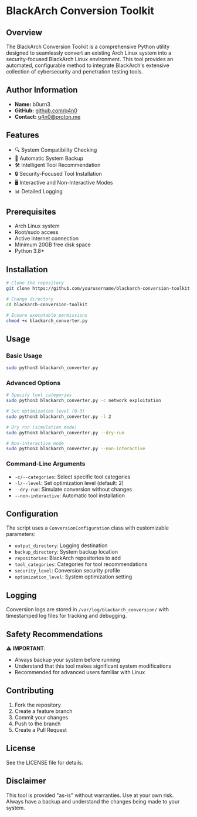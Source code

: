 # BlackArch Conversion Toolkit

## Overview

The BlackArch Conversion Toolkit is a comprehensive Python utility designed to seamlessly convert an existing Arch Linux system into a security-focused BlackArch Linux environment. This tool provides an automated, configurable method to integrate BlackArch's extensive collection of cybersecurity and penetration testing tools.

## Author Information
- **Name:** b0urn3
- **GitHub:** [github.com/q4n0](https://github.com/q4n0)
- **Contact:** q4n0@proton.me

## Features

- 🔍 System Compatibility Checking
- 💾 Automatic System Backup
- 🛠 Intelligent Tool Recommendation
- 🔒 Security-Focused Tool Installation
- 🖥 Interactive and Non-Interactive Modes
- 📊 Detailed Logging

## Prerequisites

- Arch Linux system
- Root/sudo access
- Active internet connection
- Minimum 20GB free disk space
- Python 3.8+

## Installation

```bash
# Clone the repository
git clone https://github.com/yourusername/blackarch-conversion-toolkit.git

# Change directory
cd blackarch-conversion-toolkit

# Ensure executable permissions
chmod +x blackarch_converter.py
```

## Usage

### Basic Usage
```bash
sudo python3 blackarch_converter.py
```

### Advanced Options
```bash
# Specify tool categories
sudo python3 blackarch_converter.py -c network exploitation

# Set optimization level (0-3)
sudo python3 blackarch_converter.py -l 2

# Dry run (simulation mode)
sudo python3 blackarch_converter.py --dry-run

# Non-interactive mode
sudo python3 blackarch_converter.py --non-interactive
```

### Command-Line Arguments
- `-c/--categories`: Select specific tool categories
- `-l/--level`: Set optimization level (default: 2)
- `--dry-run`: Simulate conversion without changes
- `--non-interactive`: Automatic tool installation

## Configuration

The script uses a `ConversionConfiguration` class with customizable parameters:
- `output_directory`: Logging destination
- `backup_directory`: System backup location
- `repositories`: BlackArch repositories to add
- `tool_categories`: Categories for tool recommendations
- `security_level`: Conversion security profile
- `optimization_level`: System optimization setting

## Logging

Conversion logs are stored in `/var/log/blackarch_conversion/` with timestamped log files for tracking and debugging.

## Safety Recommendations

⚠️ **IMPORTANT**: 
- Always backup your system before running
- Understand that this tool makes significant system modifications
- Recommended for advanced users familiar with Linux

## Contributing

1. Fork the repository
2. Create a feature branch
3. Commit your changes
4. Push to the branch
5. Create a Pull Request

## License

See the LICENSE file for details. 

## Disclaimer

This tool is provided "as-is" without warranties. Use at your own risk. Always have a backup and understand the changes being made to your system.
